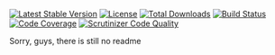 [![Latest Stable Version](https://poser.pugx.org/basis-company/framework/v/stable)](https://packagist.org/packages/basis-company/framework)
[![License](https://poser.pugx.org/basis-company/framework/license)](https://packagist.org/packages/basis-company/framework)
[![Total Downloads](https://poser.pugx.org/basis-company/framework/downloads)](https://packagist.org/packages/basis-company/framework)
[![Build Status](https://travis-ci.org/basis-company/framework.svg?branch=master)](https://travis-ci.org/basis-company/framework)
[![Code Coverage](https://scrutinizer-ci.com/g/basis-company/framework/badges/coverage.png?b=master)](https://scrutinizer-ci.com/g/basis-company/framework/?branch=master)
[![Scrutinizer Code Quality](https://scrutinizer-ci.com/g/basis-company/framework/badges/quality-score.png?b=master)](https://scrutinizer-ci.com/g/basis-company/framework/?branch=master)

Sorry, guys, there is still no readme
